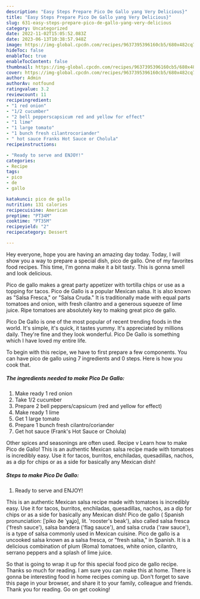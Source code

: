 ```yaml
---
description: "Easy Steps Prepare Pico De Gallo yang Very Delicious}"
title: "Easy Steps Prepare Pico De Gallo yang Very Delicious}"
slug: 631-easy-steps-prepare-pico-de-gallo-yang-very-delicious
category: Uncategorized
date: 2022-11-02T15:05:52.083Z
date: 2023-06-13T10:38:57.948Z
image: https://img-global.cpcdn.com/recipes/9637395396160cb5/680x482cq70/pico-de-gallo-recipe-main-photo.jpg
hideToc: false
enableToc: true
enableTocContent: false
thumbnail: https://img-global.cpcdn.com/recipes/9637395396160cb5/680x482cq70/pico-de-gallo-recipe-main-photo.jpg
cover: https://img-global.cpcdn.com/recipes/9637395396160cb5/680x482cq70/pico-de-gallo-recipe-main-photo.jpg
author: Admin
authorAv: notfound
ratingvalue: 3.2
reviewcount: 11
recipeingredient:
- "1 red onion"
- "1/2 cucumber"
- "2 bell pepperscapsicum red and yellow for effect"
- "1 lime"
- "1 large tomato"
- "1 bunch fresh cilantrocoriander"
- " hot sauce Franks Hot Sauce or Cholula"
recipeinstructions:

- "Ready to serve and ENJOY!"
categories:
- Recipe
tags:
- pico
- de
- gallo

katakunci: pico de gallo 
nutrition: 131 calories
recipecuisine: American
preptime: "PT34M"
cooktime: "PT35M"
recipeyield: "2"
recipecategory: Dessert

---
```



Hey everyone, hope you are having an amazing day today. Today, I will show you a way to prepare a special dish, pico de gallo. One of my favorites food recipes. This time, I'm gonna make it a bit tasty. This is gonna smell and look delicious.

Pico de gallo makes a great party appetizer with tortilla chips or use as a topping for tacos. Pico de Gallo is a popular Mexican salsa. It is also known as &#34;Salsa Fresca,&#34; or &#34;Salsa Cruda.&#34; It is traditionally made with equal parts tomatoes and onion, with fresh cilantro and a generous squeeze of lime juice. Ripe tomatoes are absolutely key to making great pico de gallo.

Pico De Gallo is one of the most popular of recent trending foods in the world. It's simple, it's quick, it tastes yummy. It's appreciated by millions daily. They're fine and they look wonderful. Pico De Gallo is something which I have loved my entire life.


To begin with this recipe, we have to first prepare a few components. You can have pico de gallo using 7 ingredients and 0 steps. Here is how you cook that.

<!--inarticleads1-->

##### The ingredients needed to make Pico De Gallo:

1. Make ready 1 red onion
1. Take 1/2 cucumber
1. Prepare 2 bell peppers/capsicum (red and yellow for effect)
1. Make ready 1 lime
1. Get 1 large tomato
1. Prepare 1 bunch fresh cilantro/coriander
1. Get  hot sauce (Frank&#39;s Hot Sauce or Cholula)


Other spices and seasonings are often used. Recipe v Learn how to make Pico de Gallo! This is an authentic Mexican salsa recipe made with tomatoes is incredibly easy. Use it for tacos, burritos, enchiladas, quesadillas, nachos, as a dip for chips or as a side for basically any Mexican dish! 

<!--inarticleads2-->

##### Steps to make Pico De Gallo:


1. Ready to serve and ENJOY!

This is an authentic Mexican salsa recipe made with tomatoes is incredibly easy. Use it for tacos, burritos, enchiladas, quesadillas, nachos, as a dip for chips or as a side for basically any Mexican dish! Pico de gallo ( Spanish pronunciation: [ˈpiko ðe ˈɣaʝo], lit. &#39;rooster&#39;s beak&#39;), also called salsa fresca (&#39;fresh sauce&#39;), salsa bandera (&#39;flag sauce&#39;), and salsa cruda (&#39;raw sauce&#39;), is a type of salsa commonly used in Mexican cuisine. Pico de gallo is a uncooked salsa known as a salsa fresca, or &#34;fresh salsa,&#34; in Spanish. It is a delicious combination of plum (Roma) tomatoes, white onion, cilantro, serrano peppers and a splash of lime juice. 

So that is going to wrap it up for this special food pico de gallo recipe. Thanks so much for reading. I am sure you can make this at home. There is gonna be interesting food in home recipes coming up. Don't forget to save this page in your browser, and share it to your family, colleague and friends. Thank you for reading. Go on get cooking!
